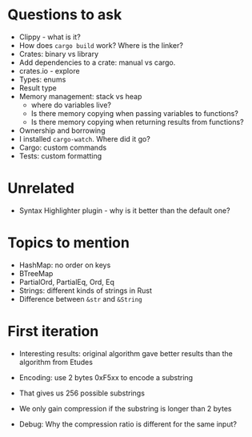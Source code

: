 # Questions to ask

- Clippy - what is it?
- How does `cargo build` work? Where is the linker?
- Crates: binary vs library
- Add dependencies to a crate: manual vs cargo.
- crates.io - explore
- Types: enums
- Result type
- Memory management: stack vs heap
  - where do variables live?
  - Is there memory copying when passing variables to functions?
  - Is there memory copying when returning results from functions?
- Ownership and borrowing
- I installed `cargo-watch`. Where did it go?
- Cargo: custom commands
- Tests: custom formatting

# Unrelated

- Syntax Highlighter plugin - why is it better than the default one?

# Topics to mention

- HashMap: no order on keys
- BTreeMap
- PartialOrd, PartialEq, Ord, Eq
- Strings: different kinds of strings in Rust
- Difference between `&str` and `&String`

# First iteration

- Interesting results: original algorithm gave better results than the algorithm from Etudes

- Encoding: use 2 bytes 0xF5xx to encode a substring
- That gives us 256 possible substrings
- We only gain compression if the substring is longer than 2 bytes

- Debug: Why the compression ratio is different for the same input?
